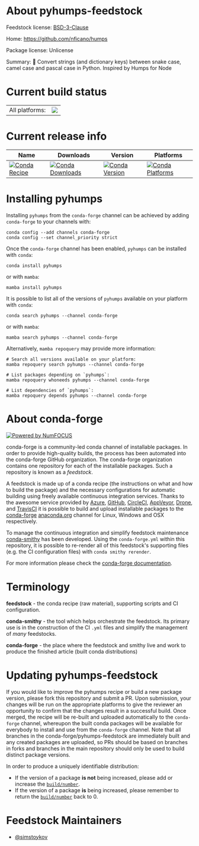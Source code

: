 About pyhumps-feedstock
=======================

Feedstock license: [BSD-3-Clause](https://github.com/conda-forge/pyhumps-feedstock/blob/main/LICENSE.txt)

Home: https://github.com/nficano/humps

Package license: Unlicense

Summary: 🐫  Convert strings (and dictionary keys) between snake case, camel case and pascal case in Python. Inspired by Humps for Node

Current build status
====================


<table><tr><td>All platforms:</td>
    <td>
      <a href="https://dev.azure.com/conda-forge/feedstock-builds/_build/latest?definitionId=16241&branchName=main">
        <img src="https://dev.azure.com/conda-forge/feedstock-builds/_apis/build/status/pyhumps-feedstock?branchName=main">
      </a>
    </td>
  </tr>
</table>

Current release info
====================

| Name | Downloads | Version | Platforms |
| --- | --- | --- | --- |
| [![Conda Recipe](https://img.shields.io/badge/recipe-pyhumps-green.svg)](https://anaconda.org/conda-forge/pyhumps) | [![Conda Downloads](https://img.shields.io/conda/dn/conda-forge/pyhumps.svg)](https://anaconda.org/conda-forge/pyhumps) | [![Conda Version](https://img.shields.io/conda/vn/conda-forge/pyhumps.svg)](https://anaconda.org/conda-forge/pyhumps) | [![Conda Platforms](https://img.shields.io/conda/pn/conda-forge/pyhumps.svg)](https://anaconda.org/conda-forge/pyhumps) |

Installing pyhumps
==================

Installing `pyhumps` from the `conda-forge` channel can be achieved by adding `conda-forge` to your channels with:

```
conda config --add channels conda-forge
conda config --set channel_priority strict
```

Once the `conda-forge` channel has been enabled, `pyhumps` can be installed with `conda`:

```
conda install pyhumps
```

or with `mamba`:

```
mamba install pyhumps
```

It is possible to list all of the versions of `pyhumps` available on your platform with `conda`:

```
conda search pyhumps --channel conda-forge
```

or with `mamba`:

```
mamba search pyhumps --channel conda-forge
```

Alternatively, `mamba repoquery` may provide more information:

```
# Search all versions available on your platform:
mamba repoquery search pyhumps --channel conda-forge

# List packages depending on `pyhumps`:
mamba repoquery whoneeds pyhumps --channel conda-forge

# List dependencies of `pyhumps`:
mamba repoquery depends pyhumps --channel conda-forge
```


About conda-forge
=================

[![Powered by
NumFOCUS](https://img.shields.io/badge/powered%20by-NumFOCUS-orange.svg?style=flat&colorA=E1523D&colorB=007D8A)](https://numfocus.org)

conda-forge is a community-led conda channel of installable packages.
In order to provide high-quality builds, the process has been automated into the
conda-forge GitHub organization. The conda-forge organization contains one repository
for each of the installable packages. Such a repository is known as a *feedstock*.

A feedstock is made up of a conda recipe (the instructions on what and how to build
the package) and the necessary configurations for automatic building using freely
available continuous integration services. Thanks to the awesome service provided by
[Azure](https://azure.microsoft.com/en-us/services/devops/), [GitHub](https://github.com/),
[CircleCI](https://circleci.com/), [AppVeyor](https://www.appveyor.com/),
[Drone](https://cloud.drone.io/welcome), and [TravisCI](https://travis-ci.com/)
it is possible to build and upload installable packages to the
[conda-forge](https://anaconda.org/conda-forge) [anaconda.org](https://anaconda.org/)
channel for Linux, Windows and OSX respectively.

To manage the continuous integration and simplify feedstock maintenance
[conda-smithy](https://github.com/conda-forge/conda-smithy) has been developed.
Using the ``conda-forge.yml`` within this repository, it is possible to re-render all of
this feedstock's supporting files (e.g. the CI configuration files) with ``conda smithy rerender``.

For more information please check the [conda-forge documentation](https://conda-forge.org/docs/).

Terminology
===========

**feedstock** - the conda recipe (raw material), supporting scripts and CI configuration.

**conda-smithy** - the tool which helps orchestrate the feedstock.
                   Its primary use is in the construction of the CI ``.yml`` files
                   and simplify the management of *many* feedstocks.

**conda-forge** - the place where the feedstock and smithy live and work to
                  produce the finished article (built conda distributions)


Updating pyhumps-feedstock
==========================

If you would like to improve the pyhumps recipe or build a new
package version, please fork this repository and submit a PR. Upon submission,
your changes will be run on the appropriate platforms to give the reviewer an
opportunity to confirm that the changes result in a successful build. Once
merged, the recipe will be re-built and uploaded automatically to the
`conda-forge` channel, whereupon the built conda packages will be available for
everybody to install and use from the `conda-forge` channel.
Note that all branches in the conda-forge/pyhumps-feedstock are
immediately built and any created packages are uploaded, so PRs should be based
on branches in forks and branches in the main repository should only be used to
build distinct package versions.

In order to produce a uniquely identifiable distribution:
 * If the version of a package **is not** being increased, please add or increase
   the [``build/number``](https://docs.conda.io/projects/conda-build/en/latest/resources/define-metadata.html#build-number-and-string).
 * If the version of a package **is** being increased, please remember to return
   the [``build/number``](https://docs.conda.io/projects/conda-build/en/latest/resources/define-metadata.html#build-number-and-string)
   back to 0.

Feedstock Maintainers
=====================

* [@simstoykov](https://github.com/simstoykov/)

